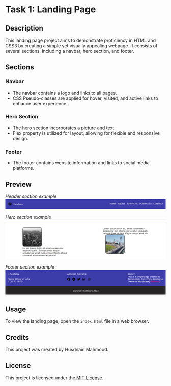 # Task 1: Landing Page

## Description
This landing page project aims to demonstrate proficiency in HTML and CSS3 by creating a simple yet visually appealing webpage. It consists of several sections, including a navbar, hero section, and footer.

## Sections

### Navbar
- The navbar contains a logo and links to all pages.
- CSS Pseudo-classes are applied for hover, visited, and active links to enhance user experience.

### Hero Section
- The hero section incorporates a picture and text.
- Flex property is utilized for layout, allowing for flexible and responsive design.

### Footer
- The footer contains website information and links to social media platforms.

## Preview
*Header section example*
![Header](TaskNo1/header.png)


*Hero section example*
![Hero](TaskNo1/hero.png)


*Footer section example*
![Footer](TaskNo1/footer.png)


## Usage
To view the landing page, open the `index.html` file in a web browser.

## Credits
This project was created by Husdnain Mahmood.

## License
This project is licensed under the [MIT License](LICENSE).